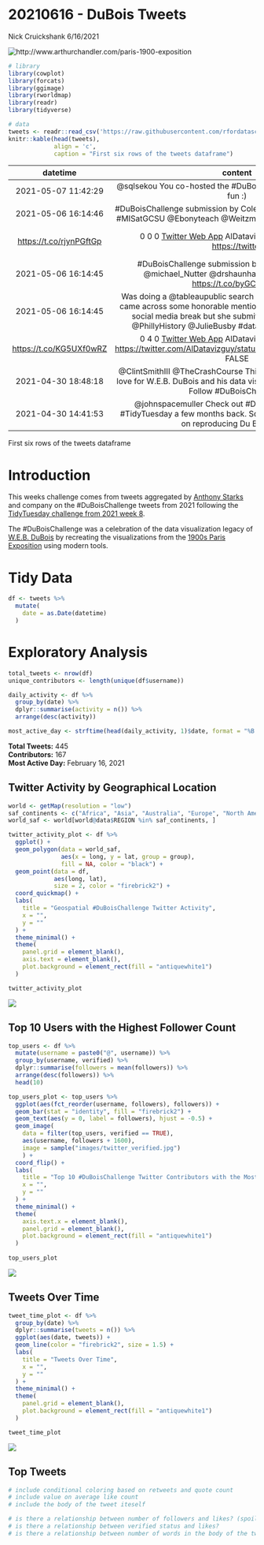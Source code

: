 20210616 - DuBois Tweets
================
Nick Cruickshank
6/16/2021

![<http://www.arthurchandler.com/paris-1900-exposition>](images/paris_exposition.jpeg)

``` r
# library
library(cowplot)
library(forcats)
library(ggimage)
library(rworldmap)
library(readr)
library(tidyverse)
```

``` r
# data
tweets <- readr::read_csv('https://raw.githubusercontent.com/rfordatascience/tidytuesday/master/data/2021/2021-06-15/tweets.csv')
knitr::kable(head(tweets),
             align = 'c',
             caption = "First six rows of the tweets dataframe")
```

|         datetime          |                                                                                                                 content                                                                                                                 |  retweet\_count   |  like\_count   | quote\_count  |                                         text                                         |   username   |   location    | followers |                              url                              | verified |   lat    |    long    |
| :-----------------------: | :-------------------------------------------------------------------------------------------------------------------------------------------------------------------------------------------------------------------------------------: | :---------------: | :------------: | :-----------: | :----------------------------------------------------------------------------------: | :----------: | :-----------: | :-------: | :-----------------------------------------------------------: | :------: | :------: | :--------: |
|    2021-05-07 11:42:29    |                                                                                  @sqlsekou You co-hosted the \#DuBoisChallenge. That had to be fun :)                                                                                   |         0         |       1        |       0       | <a href="http://twitter.com/download/android" rel="nofollow">Twitter for Android</a> | AlDatavizguy |   New York    |   1113    | <https://twitter.com/AlDatavizguy/status/1390633129203879937> |  FALSE   | 40.71273 | \-74.00602 |
|    2021-05-06 16:14:46    |                                                          \#DuBoisChallenge submission by Coleton Wood. @DocKevinElder \#MISatGCSU @Ebonyteach @WeitzmanSchool @GeorgiaCollege                                                           |                   |                |               |                                                                                      |              |               |           |                                                               |          |          |            |
| <https://t.co/rjynPGftGp> |                                                       0 0 0 <a href="https://mobile.twitter.com" rel="nofollow">Twitter Web App</a> AlDatavizguy New York 1113 <https://twitter>                                                        | .com/AlDatavizguy | /status/139033 | 9262349029376 |                               FALSE 40.71273 -74.00602                               |              |               |           |                                                               |          |          |            |
|    2021-05-06 16:14:45    |                                                     \#DuBoisChallenge submission by Lucy Sillito \#dataviz @michael\_Nutter @drshaunharper @Opportunity1 <https://t.co/byGCfaSUIN>                                                      |         0         |       0        |       0       |       <a href="https://mobile.twitter.com" rel="nofollow">Twitter Web App</a>        | AlDatavizguy |   New York    |   1113    | <https://twitter.com/AlDatavizguy/status/1390339261338161152> |  FALSE   | 40.71273 | \-74.00602 |
|    2021-05-06 16:14:45    | Was doing a @tableaupublic search for \#DuBoisChallenge and came across some honorable mentions\! @datadzif may be on a social media break but she submitted a few submissions\! @PhillyHistory @JulieBusby \#dataviz \#datafam @PacSci |                   |                |               |                                                                                      |              |               |           |                                                               |          |          |            |
| <https://t.co/KG5UXf0wRZ> |                              0 4 0 <a href="https://mobile.twitter.com" rel="nofollow">Twitter Web App</a> AlDatavizguy New York 1113 <https://twitter.com/AlDatavizguy/status/1390339260239204353> FALSE                               |    40.71273 -     |    74.00602    |               |                                                                                      |              |               |           |                                                               |          |          |            |
|    2021-04-30 18:48:18    |                                        @ClintSmithIII @TheCrashCourse This sounds awesome\! Would love for W.E.B. DuBois and his data visualizations to get a cameo\! Follow \#DuBoisChallenge.                                         |         0         |       11       |       0       |       <a href="https://mobile.twitter.com" rel="nofollow">Twitter Web App</a>        | AlDatavizguy |   New York    |   1113    | <https://twitter.com/AlDatavizguy/status/1388203573968789508> |  FALSE   | 40.71273 | \-74.00602 |
|    2021-04-30 14:41:53    |                                            @johnspacemuller Check out \#DuBoisChallenge from a \#TidyTuesday a few months back. Some really great stuff there on reproducing Du Bois’ work.                                             |         0         |       0        |       0       |       <a href="https://mobile.twitter.com" rel="nofollow">Twitter Web App</a>        |  etmckinley  | Nashville, TN |   5413    |  <https://twitter.com/etmckinley/status/1388141561502969856>  |  FALSE   | 36.22061 | \-86.69564 |

First six rows of the tweets dataframe

# Introduction

This weeks challenge comes from tweets aggregated by [Anthony
Starks](https://twitter.com/ajstarks) and company on the
\#DuBoisChallenge tweets from 2021 following the [TidyTuesday challenge
from 2021
week 8](https://github.com/rfordatascience/tidytuesday/blob/master/data/2021/2021-02-16/readme.md).

The \#DuBoisChallenge was a celebration of the data visualization legacy
of [W.E.B. DuBois](https://en.wikipedia.org/wiki/W._E._B._Du_Bois) by
recreating the visualizations from the [1900s Paris
Exposition](https://en.wikipedia.org/wiki/Exposition_Universelle_\(1900\))
using modern tools.

# Tidy Data

``` r
df <- tweets %>%
  mutate(
    date = as.Date(datetime)
  )
```

# Exploratory Analysis

``` r
total_tweets <- nrow(df)
unique_contributors <- length(unique(df$username))

daily_activity <- df %>%
  group_by(date) %>%
  dplyr::summarise(activity = n()) %>%
  arrange(desc(activity))

most_active_day <- strftime(head(daily_activity, 1)$date, format = "%B %d, %Y")
```

**Total Tweets:** 445  
**Contributors:** 167  
**Most Active Day:** February 16, 2021

## Twitter Activity by Geographical Location

``` r
world <- getMap(resolution = "low")
saf_continents <- c("Africa", "Asia", "Australia", "Europe", "North America", "South America")
world_saf <- world[world@data$REGION %in% saf_continents, ]

twitter_activity_plot <- df %>%
  ggplot() + 
  geom_polygon(data = world_saf,
               aes(x = long, y = lat, group = group),
               fill = NA, color = "black") + 
  geom_point(data = df,
             aes(long, lat),
             size = 2, color = "firebrick2") + 
  coord_quickmap() + 
  labs(
    title = "Geospatial #DuBoisChallenge Twitter Activity",
    x = "",
    y = ""
  ) + 
  theme_minimal() + 
  theme(
    panel.grid = element_blank(),
    axis.text = element_blank(),
    plot.background = element_rect(fill = "antiquewhite1")
  )

twitter_activity_plot
```

![](20210618_dubois_tweets_files/figure-gfm/dubois_challenge_activity-1.png)<!-- -->

## Top 10 Users with the Highest Follower Count

``` r
top_users <- df %>%
  mutate(username = paste0("@", username)) %>%
  group_by(username, verified) %>%
  dplyr::summarise(followers = mean(followers)) %>%
  arrange(desc(followers)) %>%
  head(10)

top_users_plot <- top_users %>%
  ggplot(aes(fct_reorder(username, followers), followers)) + 
  geom_bar(stat = "identity", fill = "firebrick2") + 
  geom_text(aes(y = 0, label = followers), hjust = -0.5) +
  geom_image(
    data = filter(top_users, verified == TRUE),
    aes(username, followers + 1600),
    image = sample("images/twitter_verified.jpg")
    ) +
  coord_flip() + 
  labs(
    title = "Top 10 #DuBoisChallenge Twitter Contributors with the Most Followers",
    x = "",
    y = ""
  ) +
  theme_minimal() + 
  theme(
    axis.text.x = element_blank(),
    panel.grid = element_blank(),
    plot.background = element_rect(fill = "antiquewhite1")
  )
  
top_users_plot
```

![](20210618_dubois_tweets_files/figure-gfm/top_dubois_challenge_users-1.png)<!-- -->

## Tweets Over Time

``` r
tweet_time_plot <- df %>%
  group_by(date) %>%
  dplyr::summarise(tweets = n()) %>%
  ggplot(aes(date, tweets)) + 
  geom_line(color = "firebrick2", size = 1.5) + 
  labs(
    title = "Tweets Over Time",
    x = "",
    y = ""
  ) + 
  theme_minimal() + 
  theme(
    panel.grid = element_blank(),
    plot.background = element_rect(fill = "antiquewhite1")
  )

tweet_time_plot
```

![](20210618_dubois_tweets_files/figure-gfm/dubois_challenge_tweets_over_time-1.png)<!-- -->

## Top Tweets

``` r
# include conditional coloring based on retweets and quote count
# include value on average like count
# include the body of the tweet iteself

# is there a relationship between number of followers and likes? (spoilers, probably yes)
# is there a relationship between verified status and likes?
# is there a relationship between number of words in the body of the tweet and number of likes?
```
